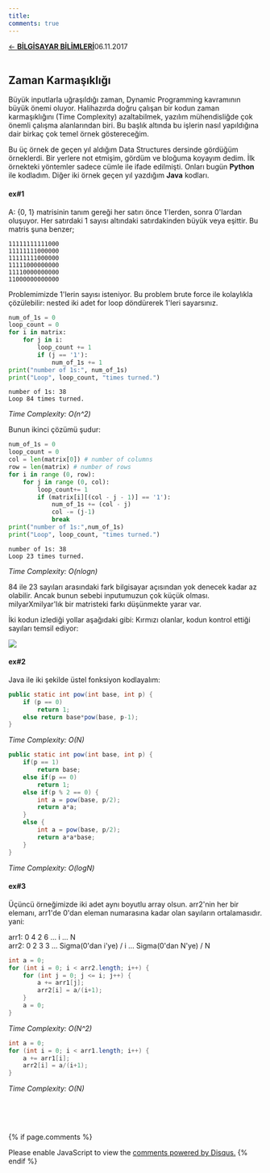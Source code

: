 ```yaml
---
title:
comments: true
---
```

<a href="../CSmain.html">&#8592; **BİLGİSAYAR BİLİMLERİ**</a><p2>06.11.2017</p2><br><br>
<html><head>
	<link rel="stylesheet" type="text/css" href="../markdownStyle.css">
	<link rel="icon" href="../coloricon.png">
	<link rel="stylesheet" href="../tomorrow-night.css">
	<script src="../highlight.pack.js"></script><script>hljs.initHighlightingOnLoad();</script>
</head></html>

## Zaman Karmaşıklığı

Büyük inputlarla uğraşıldığı zaman, Dynamic Programming kavramının büyük önemi oluyor. Halihazırda doğru çalışan bir kodun zaman karmaşıklığını (Time Complexity) azaltabilmek, yazılım mühendisliğde çok önemli çalışma alanlarından biri. Bu başlık altında bu işlerin nasıl yapıldığına dair birkaç çok temel örnek göstereceğim.

Bu üç örnek de geçen yıl aldığım Data Structures dersinde gördüğüm örneklerdi. Bir yerlere not etmişim, gördüm ve bloğuma koyayım dedim. İlk örnekteki yöntemler sadece cümle ile ifade edilmişti. Onları bugün **Python** ile kodladım. Diğer iki örnek geçen yıl yazdığım **Java** kodları.

#### ex#1

A: {0, 1} matrisinin tanım gereği her satırı önce 1'lerden, sonra 0'lardan oluşuyor. Her satırdaki 1 sayısı altındaki satırdakinden büyük veya eşittir. Bu matris şuna benzer;

	11111111111000
	11111111000000
	11111111000000
	11111000000000
	11110000000000
	11000000000000

Problemimizde 1'lerin sayısı isteniyor. Bu problem brute force ile kolaylıkla çözülebilir: nested iki adet for loop döndürerek 1'leri sayarsınız. 

```python
num_of_1s = 0
loop_count = 0
for i in matrix:
    for j in i:
        loop_count += 1
        if (j == '1'):
            num_of_1s += 1
print("number of 1s:", num_of_1s)
print("Loop", loop_count, "times turned.")
```

	number of 1s: 38
	Loop 84 times turned.

*Time Complexity: O(n^2)*

Bunun ikinci çözümü şudur:

```python
num_of_1s = 0
loop_count = 0
col = len(matrix[0]) # number of columns
row = len(matrix) # number of rows
for i in range (0, row):
    for j in range (0, col):
        loop_count+= 1
        if (matrix[i][(col - j - 1)] == '1'):
            num_of_1s += (col - j)
            col -= (j-1)
            break
print("number of 1s:",num_of_1s)
print("Loop", loop_count, "times turned.")
```

	number of 1s: 38
	Loop 23 times turned.

*Time Complexity: O(nlogn)*

84 ile 23 sayıları arasındaki fark bilgisayar açısından yok denecek kadar az olabilir. Ancak bunun sebebi inputumuzun çok küçük olması. milyarXmilyar'lık bir matristeki farkı düşünmekte yarar var.

İki kodun izlediği yollar aşağıdaki gibi: Kırmızı olanlar, kodun kontrol ettiği sayıları temsil ediyor:

![](http://i64.tinypic.com/25ibuqe.png)

#### ex#2

Java ile iki şekilde üstel fonksiyon kodlayalım:

```java
public static int pow(int base, int p) {
    if (p == 0)
        return 1;
    else return base*pow(base, p-1);
}
```
*Time Complexity: O(N)*

```java
public static int pow(int base, int p) {
    if(p == 1)
        return base;
    else if(p == 0)
        return 1;
    else if(p % 2 == 0) {
        int a = pow(base, p/2);
        return a*a;
    }
    else {
        int a = pow(base, p/2);
        return a*a*base;
    }
}
```
*Time Complexity: O(logN)*

#### ex#3

Üçüncü örneğimizde iki adet aynı boyutlu array olsun. arr2'nin her bir elemanı, arr1'de 0'dan eleman numarasına kadar olan sayıların ortalamasıdır. yani:

arr1: 0 4 2 6 ... i ... N
<br>arr2: 0 2 3 3 ... Sigma(0'dan i'ye) / i ... Sigma(0'dan N'ye) / N

```java
int a = 0;
for (int i = 0; i < arr2.length; i++) {
    for (int j = 0; j <= i; j++) {
        a += arr1[j];
        arr2[i] = a/(i+1);
    }
    a = 0;
}
```
*Time Complexity: O(N^2)*

```java
int a = 0;
for (int i = 0; i < arr1.length; i++) {
    a += arr1[i];
    arr2[i] = a/(i+1);
}
```
*Time Complexity: O(N)*


<br><br><br>
<script id="dsq-count-scr" src="//caglayandemirci-github-io.disqus.com/count.js" async></script>
<a href="http://foo.com/bar.html#disqus_thread"></a>
{% if page.comments %}
<div id="disqus_thread"></div>
<script>
/**
*  RECOMMENDED CONFIGURATION VARIABLES: EDIT AND UNCOMMENT THE SECTION BELOW TO INSERT DYNAMIC VALUES FROM YOUR PLATFORM OR CMS.
*  LEARN WHY DEFINING THESE VARIABLES IS IMPORTANT: https://disqus.com/admin/universalcode/#configuration-variables*/
/*
var disqus_config = function () {
this.page.url = PAGE_URL;  // Replace PAGE_URL with your page's canonical URL variable
this.page.identifier = PAGE_IDENTIFIER; // Replace PAGE_IDENTIFIER with your page's unique identifier variable
};
*/
(function() { // DON'T EDIT BELOW THIS LINE
var d = document, s = d.createElement('script');
s.src = 'https://caglayandemirci-github-io.disqus.com/embed.js';
s.setAttribute('data-timestamp', +new Date());
(d.head || d.body).appendChild(s);
})();
</script>
<noscript>Please enable JavaScript to view the <a href="https://disqus.com/?ref_noscript">comments powered by Disqus.</a></noscript>                       
{% endif %} 
<br>